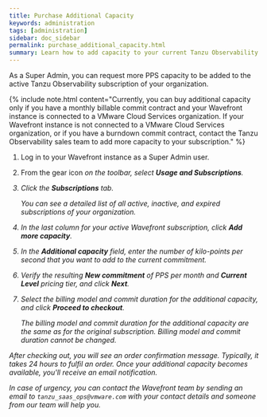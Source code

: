 ```yaml
---
title: Purchase Additional Capacity
keywords: administration
tags: [administration]
sidebar: doc_sidebar
permalink: purchase_additional_capacity.html
summary: Learn how to add capacity to your current Tanzu Observability by Wavefront subscription.
---
```


As a Super Admin, you can request more PPS capacity to be added to the active Tanzu Observability subscription of your organization.

{% include note.html content="Currently, you can buy additional capacity only if you have a monthly billable commit contract and your Wavefront instance is connected to a VMware Cloud Services organization. If your Wavefront instance is not connected to a VMware Cloud Services organization, or if you have a burndown commit contract, contact the Tanzu Observability sales team to add more capacity to your subscription." %}

1. Log in to your Wavefront instance as a Super Admin user.
2. From the gear icon <i class="fa fa-cog"/> on the toolbar, select **Usage and Subscriptions**.
3. Click the **Subscriptions** tab.

    You can see a detailed list of all active, inactive, and expired subscriptions of your organization.
4. In the last column for your active Wavefront subscription, click **Add more capacity**.
5. In the **Additional capacity** field, enter the number of kilo-points per second that you want to add to the current commitment.
6. Verify the resulting **New commitment** of PPS per month and **Current Level** pricing tier, and click **Next**.
7. Select the billing model and commit duration for the additional capacity, and click **Proceed to checkout**.

    The billing model and commit duration for the additional capacity are the same as for the original subscription. Billing model and commit duration cannot be changed.

After checking out, you will see an order confirmation message. Typically, it takes 24 hours to fulfil an order. Once your additional capacity becomes available, you'll receive an email notification. 

In case of urgency, you can contact the Wavefront team by sending an email to `tanzu_saas_ops@vmware.com` with your contact details and someone from our team will help you.
